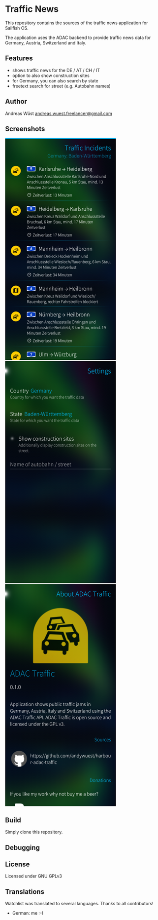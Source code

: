 # Traffic News

This repository contains the sources of the traffic news application for Sailfish OS.

The application uses the ADAC backend to provide traffic news data for Germany,
Austria, Switzerland and Italy. 

## Features

- shows traffic news for the DE / AT / CH / IT
- option to also show construction sites
- for Germany, you can also search by state
- freetext search for street (e.g. Autobahn names)

## Author
Andreas Wüst [andreas.wuest.freelancer@gmail.com](mailto:andreas.wuest.freelancer@gmail.com)

## Screenshots

![Traffic News](/screenshots/traffic_news_small.png?raw=true "Traffic News")
![Settings Page](/screenshots/settings_page_small.png?raw=true "Settings Page")
![About Dialog](/screenshots/about_page_small.png?raw=true "About Dialog")

## Build
Simply clone this repository.

## Debugging

## License
Licensed under GNU GPLv3

## Translations

Watchlist was translated to several languages. Thanks to all contributors!
- German: me :-)
